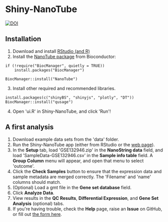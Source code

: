 # Shiny-NanoTube
<a href="https://zenodo.org/badge/latestdoi/334240182"><img src="https://zenodo.org/badge/334240182.svg" alt="DOI"></a>

## Installation
1. Download and install [RStudio (and R)](https://www.rstudio.com/products/rstudio/download/)
2. Install the [NanoTube package](http://www.bioconductor.org/packages/release/bioc/html/NanoTube.html) from Bioconductor:
```{r}
if (!require("BiocManager", quietly = TRUE))
    install.packages("BiocManager")

BiocManager::install("NanoTube")
```
3. Install other required and recommended libraries.
```{r}
install.packages(c("shinyBS", "shinyjs", "plotly", "DT"))
BiocManager::install("qusage")
```
4. Open 'ui.R' in Shiny-NanoTube, and click 'Run'!

## A first analysis
1. Download example data sets from the 'data' folder.
2. Run the Shiny-NanoTube app (either from RStudio or the [web page](research.butler.edu/nanotube)).
3. In the **Setup** tab, load 'GSE132946.zip' in the **NanoString data** field, and load 'SampleData-GSE132946.csv' in the **Sample info table** field. A **Group Column** menu will appear, and open that menu to select 'outcome'. 
4. Click the **Check Samples** button to ensure that the expression data and sample metadata are merged correctly.  The 'Filename' and 'name' columns should match.
5. (Optional) Load a gmt file in the **Gene set database** field.
6. Click **Analyze Data**.
7. View results in the **QC Results**, **Differential Expression**, and **Gene Set Analysis** (optional) tabs.
8. If you're having trouble, check the **Help** page, raise an **Issue** on GitHub, or fill out [the form here](https://research.butler.edu/caleb-class-lab/nanotube/).

